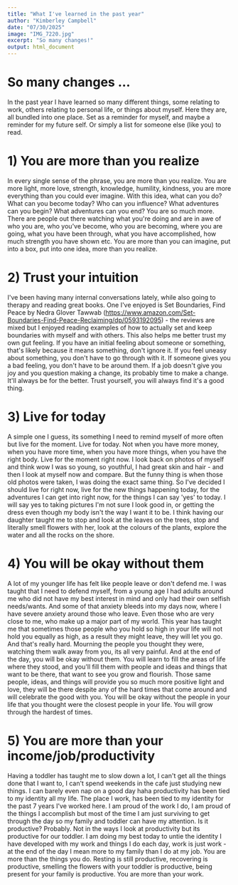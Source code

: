 ```yaml
---
title: "What I've learned in the past year"
author: "Kimberley Campbell"
date: "07/30/2025"
image: "IMG_7220.jpg"
excerpt: "So many changes!"
output: html_document
---
```


# So many changes ... 

In the past year I have learned so many different things, some relating to work, others relating to personal life, or things about myself. Here they are, all bundled into one place. Set as a reminder for myself, and maybe a reminder for my future self. Or simply a list for someone else (like you) to read. 

# 1) You are more than you realize 
In every single sense of the phrase, you are more than you realize. You are more light, more love, strength, knowledge, humility, kindness, you are more everything than you could ever imagine. With this idea, what can you do? What can you become today? Who can you influence? What adventures can you begin? What adventures can you end? You are so much more. There are people out there watching what you're doing and are in awe of who you are, who you've become, who you are becoming, where you are going, what you have been through, what you have accomplished, how much strength you have shown etc. You are more than you can imagine, put into a box, put into one idea, more than you realize. 


# 2) Trust your intuition 
I've been having many internal conversations lately, while also going to therapy and reading great books. One I've enjoyed is Set Boundaries, Find Peace by Nedra Glover Tawwab (https://www.amazon.com/Set-Boundaries-Find-Peace-Reclaiming/dp/0593192095) - the reviews are mixed but I enjoyed reading examples of how to actually set and keep boundaries with myself and with others. This also helps me better trust my own gut feeling. If you have an initial feeling about someone or something, that's likely because it means something, don't ignore it. If you feel uneasy about something, you don't have to go through with it. If someone gives you a bad feeling, you don't have to be around them. If a job doesn't give you joy and you question making a change, its probably time to make a change. It'll always be for the better. Trust yourself, you will always find it's a good thing. 


# 3) Live for today 
A simple one I guess, its something I need to remind myself of more often but live for the moment. Live for today. Not when you have more money, when you have more time, when you have more things, when you have the right body. Live for the moment right now. I look back on photos of myself and think wow I was so young, so youthful, I had great skin and hair - and then I look at myself now and compare. But the funny thing is when those old photos were taken, I was doing the exact same thing. So I've decided I should live for right now, live for the new things happening today, for the adventures I can get into right now, for the things I can say 'yes' to today. I will say yes to taking pictures I'm not sure I look good in, or getting the dress even though my body isn't the way I want it to be. I think having our daughter taught me to stop and look at the leaves on the trees, stop and literally smell flowers with her, look at the colours of the plants, explore the water and all the rocks on the shore. 

# 4) You will be okay without them 
A lot of my younger life has felt like people leave or don't defend me. I was taught that I need to defend myself, from a young age I had adults around me who did not have my best interest in mind and only had their own selfish needs/wants. And some of that anxiety bleeds into my days now, where I have severe anxiety around those who leave. Even those who are very close to me, who make up a major part of my world. This year has taught me that sometimes those people who you hold so high in your life will not hold you equally as high, as a result they might leave, they will let you go. And that's really hard. Mourning the people you thought they were, watching them walk away from you, its all very painful. And at the end of the day, you will be okay without them. You will learn to fill the areas of life where they stood, and you'll fill them with people and ideas and things that want to be there, that want to see you grow and flourish. Those same people, ideas, and things will provide you so much more positive light and love, they will be there despite any of the hard times that come around and will celebrate the good with you. You will be okay without the people in your life that you thought were the closest people in your life. You will grow through the hardest of times. 

# 5) You are more than your income/job/productivity 
Having a toddler has taught me to slow down a lot, I can't get all the things done that I want to, I can't spend weekends in the cafe just studying new things. I can barely even nap on a good day haha productivity has been tied to my identity all my life. The place I work, has been tied to my identity for the past 7 years I've worked here. I am proud of the work I do, I am proud of the things I accomplish but most of the time I am just surviving to get through the day so my family and toddler can have my attention. Is it productive? Probably. Not in the ways I look at productivity but its productive for our toddler. I am doing my best today to untie the identity I have developed with my work and things I do each day, work is just work - at the end of the day I mean more to my family than I do at my job. You are more than the things you do. Resting is still productive, recovering is productive, smelling the flowers with your toddler is productive, being present for your family is productive. You are more than your work. 
